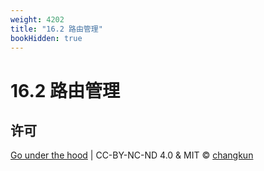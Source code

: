 ```yaml
---
weight: 4202
title: "16.2 路由管理"
bookHidden: true
---
```


# 16.2 路由管理



## 许可

[Go under the hood](https://github.com/golang-design/under-the-hood) | CC-BY-NC-ND 4.0 & MIT &copy; [changkun](https://changkun.de)
